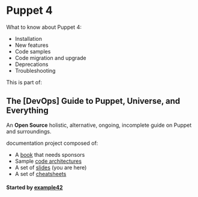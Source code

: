 # Puppet 4

What to know about Puppet 4:

- Installation
- New features
- Code samples
- Code migration and upgrade
- Deprecations
- Troubleshooting

This is part of:

## The [DevOps] Guide to Puppet, Universe, and Everything

An **Open Source** holistic, alternative, ongoing, incomplete guide on Puppet and surroundings.

 documentation project composed of:

- A [book](https://github.com/example42/puppetguide-book) that needs sponsors
- Sample [code architectures](https://github.com/example42/puppetguide-architectures)
- A set of [slides](https://github.com/example42/puppetguide-slides) (you are here)
- A set of [cheatsheets](https://github.com/example42/puppetguide-cheatsheets)

#### Started by [example42](http://www.example42.com)
